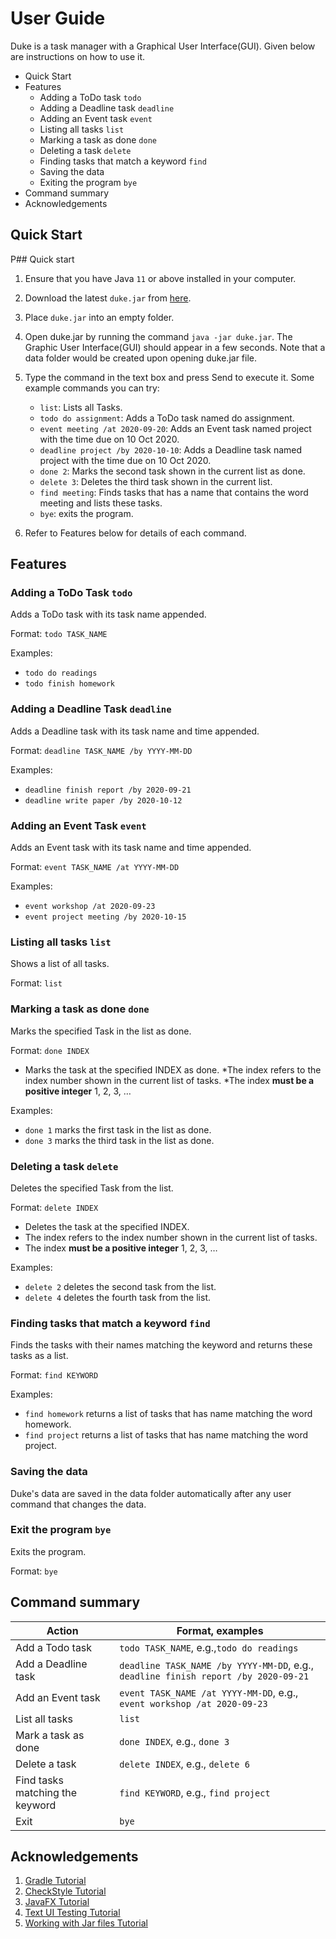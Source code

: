 # User Guide

Duke is a task manager with a Graphical User Interface(GUI). Given below are instructions on how to use it.
* Quick Start
* Features
    * Adding a ToDo task `todo`
    * Adding a Deadline task `deadline`
    * Adding an Event task `event`
    * Listing all tasks `list`
    * Marking a task as done `done`
    * Deleting a task `delete`
    * Finding tasks that match a keyword `find`
    * Saving the data
    * Exiting the program `bye`
* Command summary
* Acknowledgements
## Quick Start

P## Quick start
 1. Ensure that you have Java `11` or above installed in your computer.
 
 2. Download the latest `duke.jar` from [here](https://github.com/WM71811/ip/releases/tag/v0.3).
 
 3. Place `duke.jar` into an empty folder.
 
 4. Open duke.jar by running the command `java -jar duke.jar`. The Graphic User Interface(GUI) should appear in a few seconds. Note that a data folder would be created upon 
 opening duke.jar file.
 
 5. Type the command in the text box and press Send to execute it.
    Some example commands you can try:
    * `list`: Lists all Tasks.
    * `todo do assignment`: Adds a ToDo task named do assignment.
    * `event meeting /at 2020-09-20`: Adds an Event task named project with the time due on 10 Oct 2020.
    * `deadline project /by 2020-10-10`: Adds a Deadline task named project with the time due on 10 Oct 2020.
    * `done 2`: Marks the second task shown in the current list as done.
    * `delete 3`: Deletes the third task shown in the current list.
    * `find meeting`: Finds tasks that has a name that contains the word meeting and lists these tasks.
    * `bye`: exits the program.
6. Refer to Features below for details of each command.

## Features 
### Adding a ToDo Task `todo`
Adds a ToDo task with its task name appended.

Format: `todo TASK_NAME`

Examples:
* `todo do readings`
* `todo finish homework`

### Adding a Deadline Task `deadline`
Adds a Deadline task with its task name and time appended.

Format: `deadline TASK_NAME /by YYYY-MM-DD`

Examples:
* `deadline finish report /by 2020-09-21`
* `deadline write paper /by 2020-10-12`

### Adding an Event Task `event`
Adds an Event task with its task name and time appended.

Format: `event TASK_NAME /at YYYY-MM-DD`

Examples:
* `event workshop /at 2020-09-23`
* `event project meeting /by 2020-10-15`

### Listing all tasks `list`
Shows a list of all tasks.

Format: `list`

### Marking a task as done `done`
Marks the specified Task in the list as done.

Format: `done INDEX`
* Marks the task at the specified INDEX as done. 
*The index refers to the index number shown in the current list of tasks. 
*The index **must be a positive integer** 1, 2, 3, …

Examples:
* `done 1` marks the first task in the list as done.
* `done 3` marks the third task in the list as done.

### Deleting a task `delete`
Deletes the specified Task from the list.

Format: `delete INDEX`

* Deletes the task at the specified INDEX. 
* The index refers to the index number shown in the current list of tasks. 
* The index **must be a positive integer** 1, 2, 3, …

Examples:
* `delete 2` deletes the second task from the list.
* `delete 4` deletes the fourth task from the list.

### Finding tasks that match a keyword `find`
Finds the tasks with their names matching the keyword 
and returns these tasks as a list.

Format: `find KEYWORD`

Examples:
* `find homework` returns a list of tasks that has name 
matching the word homework.
* `find project` returns a list of tasks that has name 
matching the word project.

### Saving the data
Duke's data are saved in the data folder automatically 
after any user command that changes the data.

### Exit the program `bye`
Exits the program.

Format: `bye`

## Command summary
 Action | Format, examples
 ------------ | -------------
Add a Todo task | `todo TASK_NAME`, e.g.,`todo do readings`
Add a Deadline task | `deadline TASK_NAME /by YYYY-MM-DD`, e.g.,  `deadline finish report /by 2020-09-21`
Add an Event task | `event TASK_NAME /at YYYY-MM-DD`, e.g., `event workshop /at 2020-09-23`                 
List all tasks | `list`
Mark a task as done | `done INDEX`, e.g., `done 3`
Delete a task | `delete INDEX`, e.g., `delete 6`
Find tasks matching the keyword | `find KEYWORD`, e.g., `find project`
Exit | `bye`

## Acknowledgements
1. [Gradle Tutorial](https://se-education.org/guides/tutorials/gradle.html)
2. [CheckStyle Tutorial](https://se-education.org/guides/tutorials/checkstyle.html)
3. [JavaFX Tutorial](https://se-education.org/guides/tutorials/javaFx.html)
4. [Text UI Testing Tutorial](https://se-education.org/guides/tutorials/textUiTesting.html)
5. [Working with Jar files Tutorial](https://se-education.org/guides/tutorials/jar.html)

                    
                      
                  
                  
                
               